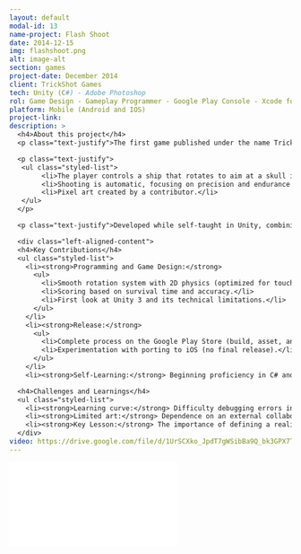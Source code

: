 ```yaml
---
layout: default
modal-id: 13
name-project: Flash Shoot
date: 2014-12-15
img: flashshoot.png
alt: image-alt
section: games
project-date: December 2014
client: TrickShot Games
tech: Unity (C#) - Adobe Photoshop
rol: Game Design - Gameplay Programmer - Google Play Console - Xcode for testing
platform: Mobile (Android and IOS)
project-link: 
description: >
  <h4>About this project</h4>
  <p class="text-justify">The first game published under the name TrickShot, marking the beginning of my career as a developer. A minimalist arcade shooter where:</p>

  <p class="text-justify">
   <ul class="styled-list">
        <li>The player controls a ship that rotates to aim at a skull in the center.</li>
        <li>Shooting is automatic, focusing on precision and endurance ("survival" mode).</li>
        <li>Pixel art created by a contributor.</li>
   </ul>
  </p>

  <p class="text-justify">Developed while self-taught in Unity, combining studies with development.</p>

  <div class="left-aligned-content">
  <h4>Key Contributions</h4>
  <ul class="styled-list">
    <li><strong>Programming and Game Design:</strong>
      <ul>
        <li>Smooth rotation system with 2D physics (optimized for touchscreens).</li>
        <li>Scoring based on survival time and accuracy.</li>
        <li>First look at Unity 3 and its technical limitations.</li>
      </ul>
    </li>
    <li><strong>Release:</strong>
      <ul>
        <li>Complete process on the Google Play Store (build, asset, and metadata management).</li>
        <li>Experimentation with porting to iOS (no final release).</li>
      </ul>
    </li>
    <li><strong>Self-Learning:</strong> Beginning proficiency in C# and Unity workflows.</li>

  <h4>Challenges and Learnings</h4>
  <ul class="styled-list">
    <li><strong>Learning curve:</strong> Difficulty debugging errors in older versions of Unity.</li>
    <li><strong>Limited art:</strong> Dependence on an external collaborator for visual assets.</li>
    <li><strong>Key Lesson:</strong> The importance of defining a realistic scope in early projects.</li>
  </div>
video: https://drive.google.com/file/d/1UrSCXko_JpdT7gWSibBa9Q_bk3GPX7T5/preview
---
```


<div class="embed-responsive" style="background: url('img/portfolio/{{ post.img }}') center/cover;">
  <iframe 
    src="{{ page.video }}" 
    frameborder="0"
    allow="accelerometer; autoplay; clipboard-write; encrypted-media; gyroscope; picture-in-picture" 
    allowfullscreen
    class="w-full h-full">
  </iframe>
</div>